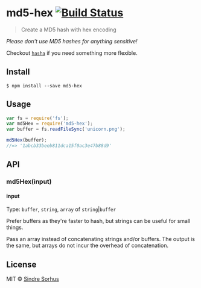 # md5-hex [![Build Status](https://travis-ci.org/sindresorhus/md5-hex.svg?branch=master)](https://travis-ci.org/sindresorhus/md5-hex)

> Create a MD5 hash with hex encoding

*Please don't use MD5 hashes for anything sensitive!*

Checkout [`hasha`](https://github.com/sindresorhus/hasha) if you need something more flexible.


## Install

```
$ npm install --save md5-hex
```


## Usage

```js
var fs = require('fs');
var md5Hex = require('md5-hex');
var buffer = fs.readFileSync('unicorn.png');

md5Hex(buffer);
//=> '1abcb33beeb811dca15f0ac3e47b88d9'
```


## API

### md5Hex(input)

#### input

Type: `buffer`, `string`, `array` of `string`|`buffer`

Prefer buffers as they're faster to hash, but strings can be useful for small things.

Pass an array instead of concatenating strings and/or buffers. The output is the same, but arrays do not incur the overhead of concatenation.


## License

MIT © [Sindre Sorhus](http://sindresorhus.com)
